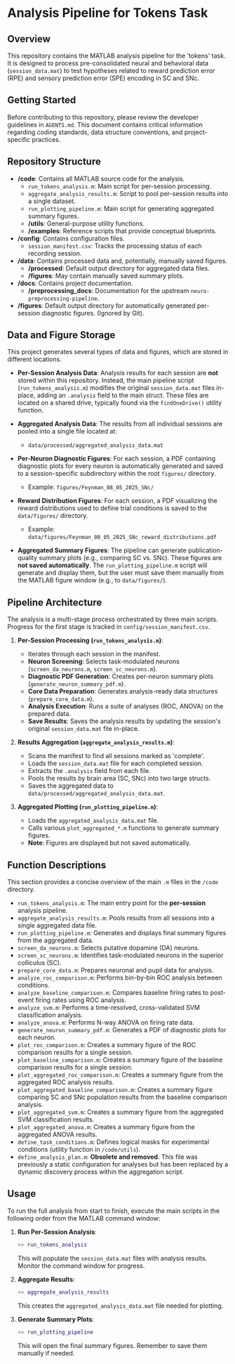 # Analysis Pipeline for Tokens Task

## Overview

This repository contains the MATLAB analysis pipeline for the 'tokens' task. It is designed to process pre-consolidated neural and behavioral data (`session_data.mat`) to test hypotheses related to reward prediction error (RPE) and sensory prediction error (SPE) encoding in SC and SNc.

## Getting Started

Before contributing to this repository, please review the developer guidelines in `AGENTS.md`. This document contains critical information regarding coding standards, data structure conventions, and project-specific practices.

## Repository Structure

-   **/code**: Contains all MATLAB source code for the analysis.
    -   `run_tokens_analysis.m`: Main script for per-session processing.
    -   `aggregate_analysis_results.m`: Script to pool per-session results into a single dataset.
    -   `run_plotting_pipeline.m`: Main script for generating aggregated summary figures.
    -   **/utils**: General-purpose utility functions.
    -   **/examples**: Reference scripts that provide conceptual blueprints.
-   **/config**: Contains configuration files.
    -   `session_manifest.csv`: Tracks the processing status of each recording session.
-   **/data**: Contains processed data and, potentially, manually saved figures.
    -   **/processed**: Default output directory for aggregated data files.
    -   **/figures**: May contain manually saved summary plots.
-   **/docs**: Contains project documentation.
    -   **/preprocessing_docs**: Documentation for the upstream `neuro-preprocessing-pipeline`.
-   **/figures**: Default output directory for automatically generated per-session diagnostic figures. (Ignored by Git).

## Data and Figure Storage

This project generates several types of data and figures, which are stored in different locations.

-   **Per-Session Analysis Data**: Analysis results for each session are **not** stored within this repository. Instead, the main pipeline script (`run_tokens_analysis.m`) modifies the original `session_data.mat` files in-place, adding an `.analysis` field to the main struct. These files are located on a shared drive, typically found via the `findOneDrive()` utility function.

-   **Aggregated Analysis Data**: The results from all individual sessions are pooled into a single file located at:
    -   `data/processed/aggregated_analysis_data.mat`

-   **Per-Neuron Diagnostic Figures**: For each session, a PDF containing diagnostic plots for every neuron is automatically generated and saved to a session-specific subdirectory within the root `figures/` directory.
    -   Example: `figures/Feynman_08_05_2025_SNc/`

-   **Reward Distribution Figures**: For each session, a PDF visualizing the reward distributions used to define trial conditions is saved to the `data/figures/` directory.
    -   Example: `data/figures/Feynman_08_05_2025_SNc_reward_distributions.pdf`

-   **Aggregated Summary Figures**: The pipeline can generate publication-quality summary plots (e.g., comparing SC vs. SNc). These figures are **not saved automatically**. The `run_plotting_pipeline.m` script will generate and display them, but the user must save them manually from the MATLAB figure window (e.g., to `data/figures/`).

## Pipeline Architecture

The analysis is a multi-stage process orchestrated by three main scripts. Progress for the first stage is tracked in `config/session_manifest.csv`.

1.  **Per-Session Processing (`run_tokens_analysis.m`)**:
    -   Iterates through each session in the manifest.
    -   **Neuron Screening**: Selects task-modulated neurons (`screen_da_neurons.m`, `screen_sc_neurons.m`).
    -   **Diagnostic PDF Generation**: Creates per-neuron summary plots (`generate_neuron_summary_pdf.m`).
    -   **Core Data Preparation**: Generates analysis-ready data structures (`prepare_core_data.m`).
    -   **Analysis Execution**: Runs a suite of analyses (ROC, ANOVA) on the prepared data.
    -   **Save Results**: Saves the analysis results by updating the session's original `session_data.mat` file in-place.

2.  **Results Aggregation (`aggregate_analysis_results.m`)**:
    -   Scans the manifest to find all sessions marked as 'complete'.
    -   Loads the `session_data.mat` file for each completed session.
    -   Extracts the `.analysis` field from each file.
    -   Pools the results by brain area (SC, SNc) into two large structs.
    -   Saves the aggregated data to `data/processed/aggregated_analysis_data.mat`.

3.  **Aggregated Plotting (`run_plotting_pipeline.m`)**:
    -   Loads the `aggregated_analysis_data.mat` file.
    -   Calls various `plot_aggregated_*.m` functions to generate summary figures.
    -   **Note**: Figures are displayed but not saved automatically.

## Function Descriptions

This section provides a concise overview of the main `.m` files in the `/code` directory.

*   `run_tokens_analysis.m`: The main entry point for the **per-session** analysis pipeline.
*   `aggregate_analysis_results.m`: Pools results from all sessions into a single aggregated data file.
*   `run_plotting_pipeline.m`: Generates and displays final summary figures from the aggregated data.
*   `screen_da_neurons.m`: Selects putative dopamine (DA) neurons.
*   `screen_sc_neurons.m`: Identifies task-modulated neurons in the superior colliculus (SC).
*   `prepare_core_data.m`: Prepares neuronal and pupil data for analysis.
*   `analyze_roc_comparison.m`: Performs bin-by-bin ROC analysis between conditions.
*   `analyze_baseline_comparison.m`: Compares baseline firing rates to post-event firing rates using ROC analysis.
*   `analyze_svm.m`: Performs a time-resolved, cross-validated SVM classification analysis.
*   `analyze_anova.m`: Performs N-way ANOVA on firing rate data.
*   `generate_neuron_summary_pdf.m`: Generates a PDF of diagnostic plots for each neuron.
*   `plot_roc_comparison.m`: Creates a summary figure of the ROC comparison results for a single session.
*   `plot_baseline_comparison.m`: Creates a summary figure of the baseline comparison results for a single session.
*   `plot_aggregated_roc_comparison.m`: Creates a summary figure from the aggregated ROC analysis results.
*   `plot_aggregated_baseline_comparison.m`: Creates a summary figure comparing SC and SNc population results from the baseline comparison analysis.
*   `plot_aggregated_svm.m`: Creates a summary figure from the aggregated SVM classification results.
*   `plot_aggregated_anova.m`: Creates a summary figure from the aggregated ANOVA results.
*   `define_task_conditions.m`: Defines logical masks for experimental conditions (utility function in `/code/utils`).
*   `define_analysis_plan.m`: **Obsolete and removed**. This file was previously a static configuration for analyses but has been replaced by a dynamic discovery process within the aggregation script.

## Usage

To run the full analysis from start to finish, execute the main scripts in the following order from the MATLAB command window:

1.  **Run Per-Session Analysis**:
    ```matlab
    >> run_tokens_analysis
    ```
    This will populate the `session_data.mat` files with analysis results. Monitor the command window for progress.

2.  **Aggregate Results**:
    ```matlab
    >> aggregate_analysis_results
    ```
    This creates the `aggregated_analysis_data.mat` file needed for plotting.

3.  **Generate Summary Plots**:
    ```matlab
    >> run_plotting_pipeline
    ```
    This will open the final summary figures. Remember to save them manually if needed.
